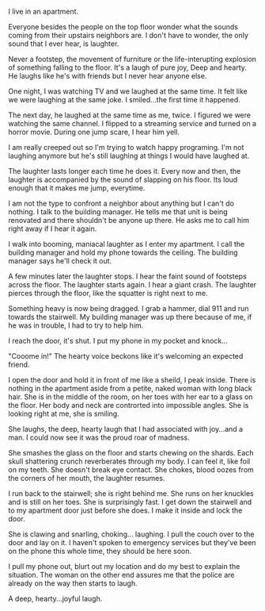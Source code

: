 I live in an apartment. 


Everyone besides the people on the top floor wonder what the sounds coming from their upstairs neighbors are. I don't have to wonder, the only sound that I ever hear, is laughter.


Never a footstep, the movement of furniture or the life-interupting explosion of something falling to the floor. It's a laugh of pure joy, Deep and hearty. He laughs like he's with friends but I never hear anyone else. 


One night, I was watching TV and we laughed at the same time. It felt like we were laughing at the same joke. I smiled...the first time it happened.


The next day, he laughed at the same time as me, twice. I figured we were watching the same channel. I flipped to a streaming service and turned on a horror movie. During one jump scare, I hear him yell.


I am really creeped out so I'm trying to watch happy programing. I'm not laughing anymore but he's still laughing at things I would have laughed at. 


The laughter lasts longer each time he does it. Every now and then, the laughter is accompanied by the sound of slapping on his floor. Its loud enough that it makes me jump, everytime. 


I am not the type to confront a neighbor about anything but I can't do nothing. I talk to the building manager. He tells me that unit is being renovated and there shouldn't be anyone up there. He asks me to call him right away if I hear it again.


I walk into booming, maniacal laughter as I enter my apartment. I call the building manager and hold my phone towards the ceiling. The building manager says he'll check it out.


A few minutes later the laughter stops. I hear the faint sound of footsteps across the floor. The laughter starts again. I hear a giant crash. The laughter pierces through the floor, like the squatter is right next to me.


Something heavy is now being dragged. I grab a hammer, dial 911 and run towards the stairwell. My building manager was up there because of me, if he was in trouble, I had to try to help him.


I reach the door, it's shut. I put my phone in my pocket and knock...


"Cooome in!" The hearty voice beckons like it's welcoming an expected friend.


I open the door and hold it in front of me like a sheild, I peak inside. There is nothing in the apartment aside from a petite, naked woman with long black hair. She is in the middle of the room, on her toes with her ear to a glass on the floor. Her body and neck are controrted into impossible angles. She is looking right at me, she is smiling.


She laughs, the deep, hearty laugh that I had associated with joy...and a man. I could now see it was the proud roar of madness.


She smashes the glass on the floor and starts chewing on the shards. Each skull shattering crunch reverberates through my body. I can feel it, like foil on my teeth. She doesn't break eye contact. She chokes, blood oozes from the corners of her mouth, the laughter resumes. 


I run back to the stairwell; she is right behind me. She runs on her knuckles and is still on her toes. She is surprisingly fast. I get down the stairwell and to my apartment door just before she does. I make it inside and lock the door.


She is clawing and snarling, choking... laughing. I pull the couch over to the door and lay on it. I haven't spoken to emergency services but they've been on the phone this whole time, they should be here soon.


I pull my phone out, blurt out my location and do my best to explain the situation. The woman on the other end assures me that the police are already on the way then starts to laugh.


A deep, hearty...joyful laugh.